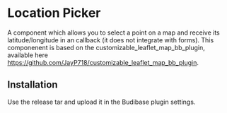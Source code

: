 # Location Picker
A component which allows you to select a point on a map and receive its latitude/longitude in an callback (it does not integrate with forms).
This componenent is based on the customizable_leaflet_map_bb_plugin,
available here https://github.com/JayP718/customizable_leaflet_map_bb_plugin.

## Installation
Use the release tar and upload it in the Budibase plugin settings.
